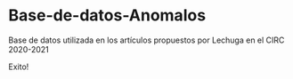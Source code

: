 # Base-de-datos-Anomalos
Base de datos utilizada en los artículos propuestos por Lechuga en el CIRC 2020-2021

Exito!

